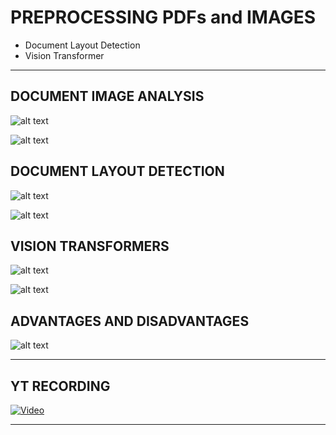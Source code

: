 # PREPROCESSING PDFs and IMAGES

- Document Layout Detection
- Vision Transformer

---

## DOCUMENT IMAGE ANALYSIS

![alt text](image.png)

![alt text](image-1.png)

## DOCUMENT LAYOUT DETECTION

![alt text](image-2.png)

![alt text](image-3.png)

## VISION TRANSFORMERS

![alt text](image-4.png)

![alt text](image-5.png)

## ADVANTAGES AND DISADVANTAGES

![alt text](image-6.png)

---

## YT RECORDING

[![Video](https://img.youtube.com/vi/IWhP5lvY_oc/0.jpg)](https://youtu.be/IWhP5lvY_oc)

---
